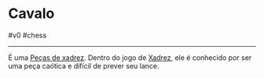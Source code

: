 
# Cavalo
#v0 #chess 

---
É uma [Peças de xadrez](index/Peças%20de%20xadrez.md). Dentro do jogo de [Xadrez](index/Xadrez.md), ele é conhecido por ser uma peça caótica e difícil de prever seu lance.